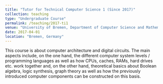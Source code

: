 ```yaml
---
title: "Tutor for Technical Computer Science 1 (Since 2017)"
collection: teaching
type: "Undergraduate Course"
permalink: /teaching/2017-ti1
venue: "University of Bremen, Department of Computer Science and Mathematics"
date: 2017-04-01
location: "Bremen, Germany"
---
```


This course is about computer architecture and digital circuits. The main aspects include, on the one hand, the different computer system levels / programming languages as well as how CPUs, caches, RAMs, hard drives etc. work together and, on the other hand, theoretical basics about Boolean algebra, logic synthesis, graph theory as well as how the previously introduced computer components can be constructed on this basis.
